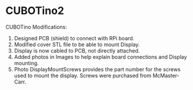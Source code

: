 # CUBOTino2
 CUBOTino Modifications:
 1. Designed PCB (shield) to connect with RPi board.
 2. Modified cover STL file to be able to mount Display.
 3. Display is now cabled to PCB, not directly attached.
 4. Added photos in Images to help explain board connections and Display mounting.
 5. Photo DisplayMountScrews provides the part number for the screws used to mount the display. Screws were purchased from McMaster-Carr.
    
